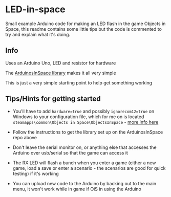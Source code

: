# LED-in-space

Small example Arduino code for making an LED flash in the game Objects in Space, this readme contains some little tips but the code is commented to try and explain what it's doing.

## Info

Uses an Arduino Uno, LED and resistor for hardware

The [ArduinosInSpace library](https://bitbucket.org/pjhardy/arduinosinspace/src/master/) makes it all very simple

This is just a very simple starting point to help get something working

## Tips/Hints for getting started

* You'll have to add `hardware=true` and possibly `ignorecom12=true` on Windows to your configuration file, which for me on is located `steamapps\common\Objects in Space\ObjectsInSpace` - [more info here](https://oiswiki.sysadninjas.net/wiki/Getting_started_with_hardware)

* Follow the instructions to get the library set up on the ArduinosInSpace repo above

* Don't leave the serial monitor on, or anything else that accesses the Arduino over usb/serial so that the game can access it

* The RX LED will flash a bunch when you enter a game (either a new game, load a save or enter a scenario - the scenarios are good for quick testing) if it's working

* You can upload new code to the Arduino by backing out to the main menu, it won't work while in game if OiS in using the Arduino